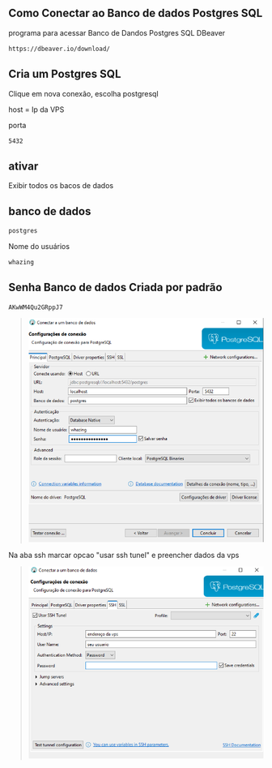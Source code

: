 ## Como Conectar ao Banco de dados Postgres SQL

programa para acessar Banco de Dandos Postgres SQL
DBeaver

```bash
https://dbeaver.io/download/
```

## Cria um Postgres SQL
Clique em nova conexão, escolha postgresql

host = Ip da VPS

porta 

```bash
5432
```
## ativar 
Exibir todos os bacos de dados


## banco de dados

```bash
postgres
```
Nome do usuários

```bash
whazing
```

## Senha Banco de dados Criada por padrão

```bash
AKwWM4Qu2GRppJ7
```


>![print](dadosbanco.png)

Na aba ssh marcar opcao "usar ssh tunel" e preencher dados da vps

>![print](dadosssh.png)

